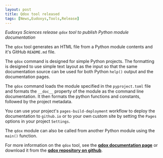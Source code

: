 ```yaml
---
layout: post
title: Qdox tool released
tags: [News,Eudoxys,Tools,Release]
---
```


*Eudoxys Sciences release `qdox` tool to publish Python module documentation*

The `qdox` tool generates an HTML file from a Python module contents and it's GitHub `README.md` file.

The `qdox` command is designed for simple Python projects. The formatting is designed to use simple text layout as the input so that the same documentation source can be used for both Python `help()` output and the documentation pages.

The `qdox` command loads the module specified in the `pyproject.toml` file and formats the `__doc__` property of the module as the command line documentation. It then formats the python functions and constants, followed by the project metadata.

You can use your project's `pages-build-deployment` workflow to deploy the documentation to `github.io` or to your own custom site by setting the `Pages` options in your project `Settings`.

The `qdox` module can also be called from another Python module using the `main()` function.

For more information on the `qdox` tool, see the **[qdox documentation page](https://www.eudoxys.com/qdox)** or download it from the **[qdox repository on github](https://github.com/eudoxys/qdox)**.
